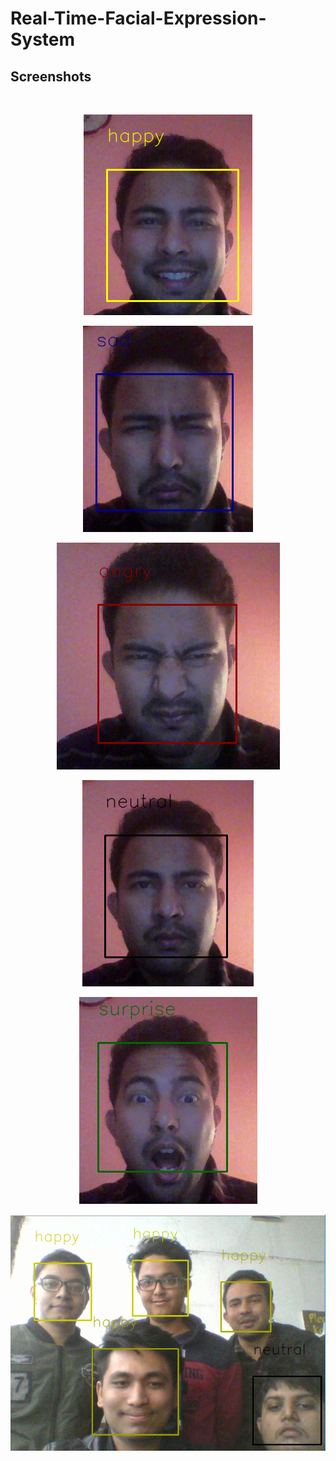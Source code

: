 # Real-Time-Facial-Expression-System
<b><h2>Screenshots</h2></b><br>
<p align="center">
  <img src="screenshot/happycut.png">
</p>
<p align="center">
  <img src="screenshot/sadcut.png">
</p>
<p align="center">
  <img src="screenshot/anggcut.png">
</p>
<p align="center">
  <img src="screenshot/neutralcut.png">
</p>
<p align="center">
  <img src="screenshot/surprisecut.png">
</p>
<p align="center">
  <img src="screenshot/Screenshot (40)cut.png">
</p>
